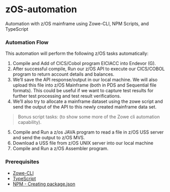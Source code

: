 # zOS-automation

Automation with z/OS mainframe using Zowe-CLI, NPM Scripts, and TypeScript
  


### Automation Flow
This automation will perform the following z/OS tasks automatically:

1. Compile and Add of CICS/Cobol program EICIACC into Endevor (G).
2. After successful compile, Run our z/OS API to execute our CICS/COBOL program to return account details and balances.
3. We’ll save the API response/output in our local machine. We will also upload this file into z/OS Mainframe (both in PDS and Sequential file formats). This could be useful if we want to capture test results for further test processing and test result verifications.
4. We’ll also try to allocate a mainframe dataset using the zowe script and send the output of the API to this newly created mainframe data set.

> Bonus script tasks: (to show some more of the Zowe cli automation capability).
5. Compile and Run a z/os JAVA program to read a file in z/OS USS server and send the output to z/OS MVS.
6. Download a USS file from z/OS UNIX server into our local machine
7. Compile and Run a z/OS Assembler program.



### Prerequisites
- [Zowe-CLI](https://code.visualstudio.com/docs/typescript/typescript-compiling)
- [TypeScript](https://code.visualstudio.com/docs/typescript/typescript-compiling)
- [NPM - Creating package.json](https://docs.npmjs.com/creating-node-js-modules)


